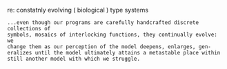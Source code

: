 

re: constatnly evolving ( biological ) type systems

    ...even though our programs are carefully handcrafted discrete collections of
    symbols, mosaics of interlocking functions, they continually evolve: we
    change them as our perception of the model deepens, enlarges, gen-
    eralizes until the model ultimately attains a metastable place within
    still another model with which we struggle.